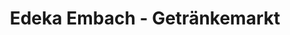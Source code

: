 ---
title: "Edeka Embach - Getränkemarkt"
url: /altlussheim/edeka-embach-getraenkemarkt/
shop: Getränke
---